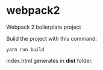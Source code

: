 # webpack2
Webpack 2 boilerplate project


Build the project with this command:
```
yarn run build
```

index.html generates in __dist__ folder.
